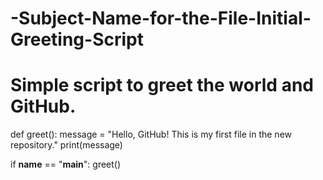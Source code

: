 # -Subject-Name-for-the-File-Initial-Greeting-Script
# Simple script to greet the world and GitHub.

def greet():
    message = "Hello, GitHub! This is my first file in the new repository."
    print(message)

if __name__ == "__main__":
    greet()

